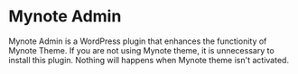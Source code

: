 # Mynote Admin

Mynote Admin is a WordPress plugin that enhances the functionity of Mynote Theme. If you are not using Mynote theme, it is unnecessary to install this plugin. Nothing will happens when Mynote theme isn't activated. 




